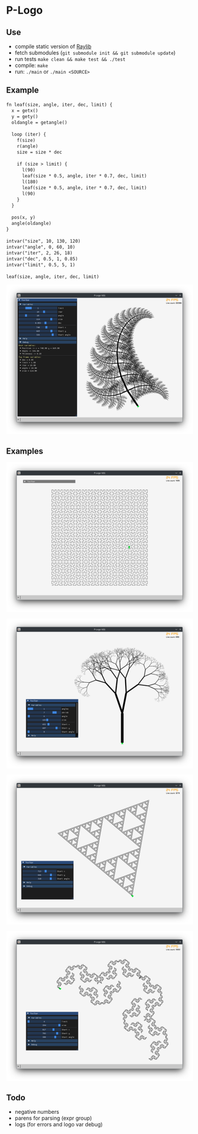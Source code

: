 # P-Logo

## Use

- compile static version of [Raylib](https://github.com/raysan5/raylib/wiki/Working-on-GNU-Linux)
- fetch submodules (`git submodule init && git submodule update`)
- run tests `make clean && make test && ./test`
- compile: `make`
- run: `./main` or `./main <SOURCE>`

## Example

```
fn leaf(size, angle, iter, dec, limit) {
  x = getx()
  y = gety()
  oldangle = getangle()

  loop (iter) {
    f(size)
    r(angle)
    size = size * dec

    if (size > limit) {
      l(90)
      leaf(size * 0.5, angle, iter * 0.7, dec, limit)
      l(180)
      leaf(size * 0.5, angle, iter * 0.7, dec, limit)
      l(90)
    }
  }

  pos(x, y)
  angle(oldangle)
}

intvar("size", 10, 130, 120)
intvar("angle", 0, 60, 10)
intvar("iter", 2, 26, 18)
intvar("dec", 0.5, 1, 0.85)
intvar("limit", 0.5, 5, 1)

leaf(size, angle, iter, dec, limit)
```

![Leaf fractal](./misc/frac_leaf_gen.png)

## Examples

![Hilbert space filling curve](./misc/frac_hilbert.png)

![Tree fractal](./misc/frac_tree_vars.png)

![Triangle fractal](./misc/frac_triangle.png)

![Zigzag fractal](./misc/frac_zigzag.png)

## Todo

- negative numbers
- parens for parsing (expr group)
- logs (for errors and logo var debug)
